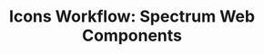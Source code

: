 ---
layout: examples.njk
title: 'Icons Workflow: Spectrum Web Components'
displayName: Icons Workflow
componentName: icons-workflow
tags:
  - component-examples
---